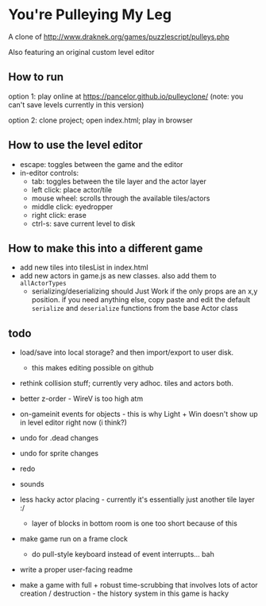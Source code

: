 # You're Pulleying My Leg

A clone of http://www.draknek.org/games/puzzlescript/pulleys.php

Also featuring an original custom level editor

## How to run

option 1: play online at https://pancelor.github.io/pulleyclone/
(note: you can't save levels currently in this version)

option 2: clone project; open index.html; play in browser

## How to use the level editor

* escape: toggles between the game and the editor
* in-editor controls:
  * tab: toggles between the tile layer and the actor layer
  * left click: place actor/tile
  * mouse wheel: scrolls through the available tiles/actors
  * middle click: eyedropper
  * right click: erase
  * ctrl-s: save current level to disk

## How to make this into a different game

* add new tiles into tilesList in index.html
* add new actors in game.js as new classes. also add them to `allActorTypes`
  * serializing/deserializing should Just Work if the only props are an x,y position. if you need anything else, copy paste and edit the default
  `serialize` and `deserialize` functions from the base Actor class

## todo

* load/save into local storage? and then import/export to user disk.
  * this makes editing possible on github
* rethink collision stuff; currently very adhoc. tiles and actors both.

* better z-order - WireV is too high atm
* on-gameinit events for objects - this is why Light + Win doesn't show up in level editor right now (i think?)
* undo for .dead changes
* undo for sprite changes
* redo
* sounds
* less hacky actor placing - currently it's essentially just another tile layer :/
  * layer of blocks in bottom room is one too short because of this
* make game run on a frame clock
  * do pull-style keyboard instead of event interrupts... bah

* write a proper user-facing readme

* make a game with full + robust time-scrubbing that involves lots of actor creation / destruction - the history system in this game is hacky
